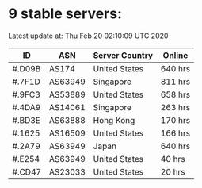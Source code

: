 # 9 stable servers:

Latest update at: Thu Feb 20 02:10:09 UTC 2020

| ID | ASN | Server Country | Online |
| -- | --- | -------------- | ------ |
| #.D09B | AS174 | United States | 640 hrs |
| #.7F1D | AS63949 | Singapore | 811 hrs |
| #.9FC3 | AS53889 | United States | 658 hrs |
| #.4DA9 | AS14061 | Singapore | 263 hrs |
| #.BD3E | AS63888 | Hong Kong | 170 hrs |
| #.1625 | AS16509 | United States | 166 hrs |
| #.2A79 | AS63949 | Japan | 640 hrs |
| #.E254 | AS63949 | United States | 40 hrs |
| #.CD47 | AS23033 | United States | 20 hrs |

